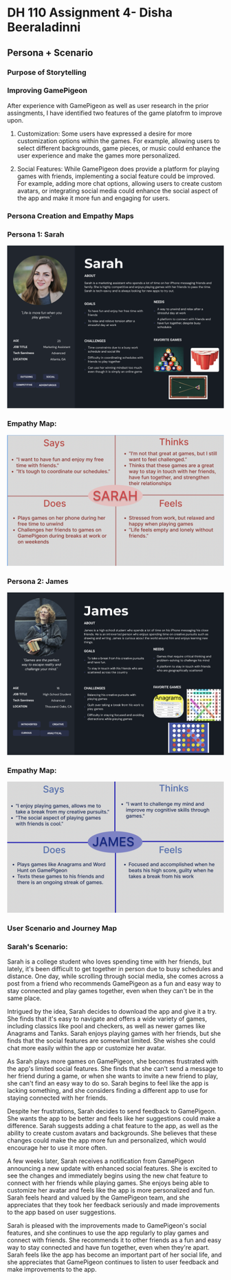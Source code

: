 # DH 110 Assignment 4- Disha Beeraladinni

## Persona + Scenario

### Purpose of Storytelling


### Improving GamePigeon

After experience with GamePigeon as well as user research in the prior assingments, I have identified two features of the game platofrm to improve upon.

1. Customization: Some users have expressed a desire for more customization options within the games. For example, allowing users to select different backgrounds, game pieces, or music could enhance the user experience and make the games more personalized.

2. Social Features: While GamePigeon does provide a platform for playing games with friends, implementing a social feature could be improved. For example, adding more chat options, allowing users to create custom avatars, or integrating social media could enhance the social aspect of the app and make it more fun and engaging for users.


### Persona Creation and Empathy Maps

### Persona 1: Sarah

![sarah](sarah.png)


### Empathy Map:

![sarah empathy](empathy1.png)


### Persona 2: James

![james](james.png)


### Empathy Map:

![james](empathyjames.png)

### User Scenario and Journey Map

### Sarah's Scenario:

Sarah is a college student who loves spending time with her friends, but lately, it's been difficult to get together in person due to busy schedules and distance. One day, while scrolling through social media, she comes across a post from a friend who recommends GamePigeon as a fun and easy way to stay connected and play games together, even when they can't be in the same place.

Intrigued by the idea, Sarah decides to download the app and give it a try. She finds that it's easy to navigate and offers a wide variety of games, including classics like pool and checkers, as well as newer games like Anagrams and Tanks. Sarah enjoys playing games with her friends, but she finds that the social features are somewhat limited. She wishes she could chat more easily within the app or customize her avatar.

As Sarah plays more games on GamePigeon, she becomes frustrated with the app's limited social features. She finds that she can't send a message to her friend during a game, or when she wants to invite a new friend to play, she can't find an easy way to do so. Sarah begins to feel like the app is lacking something, and she considers finding a different app to use for staying connected with her friends.

Despite her frustrations, Sarah decides to send feedback to GamePigeon. She wants the app to be better and feels like her suggestions could make a difference. Sarah suggests adding a chat feature to the app, as well as the ability to create custom avatars and backgrounds. She believes that these changes could make the app more fun and personalized, which would encourage her to use it more often.

A few weeks later, Sarah receives a notification from GamePigeon announcing a new update with enhanced social features. She is excited to see the changes and immediately begins using the new chat feature to connect with her friends while playing games. She enjoys being able to customize her avatar and feels like the app is more personalized and fun. Sarah feels heard and valued by the GamePigeon team, and she appreciates that they took her feedback seriously and made improvements to the app based on user suggestions.

Sarah is pleased with the improvements made to GamePigeon's social features, and she continues to use the app regularly to play games and connect with friends. She recommends it to other friends as a fun and easy way to stay connected and have fun together, even when they're apart. Sarah feels like the app has become an important part of her social life, and she appreciates that GamePigeon continues to listen to user feedback and make improvements to the app.






